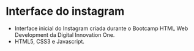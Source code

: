 # Interface do instagram
- Interface inicial do Instagram criada durante o Bootcamp HTML Web Development da Digital Innovation One.
- HTML5, CSS3 e Javascript.
